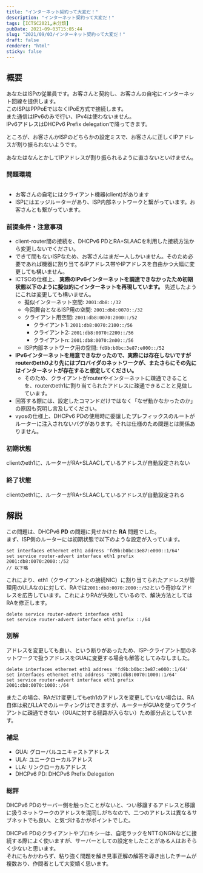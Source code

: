 ```yaml
---
title: "インターネット契約って大変だ！"
description: "インターネット契約って大変だ！"
tags: [ICTSC2021,未分類]
pubDate: 2021-09-03T15:05:44
slug: "2021/09/03/インターネット契約って大変だ！"
draft: false
renderer: "html"
sticky: false
---
```



<h2>概要</h2>



<p>あなたはISPの従業員です。お客さんと契約し、お客さんの自宅にインターネット回線を提供します。<br>
このISPはPPPoEではなくIPoE方式で接続します。<br>
また通信はIPv6のみで行い、IPv4は使わないません。<br>
IPv6アドレスはDHCPv6 Prefix delegationで降ってきます。</p>



<p>ところが、お客さんかISPのどちらかの設定ミスで、お客さんに正しくIPアドレスが割り振られないようです。</p>



<p>あなたはなんとかしてIPアドレスが割り振られるように直さないといけません。</p>



<h3>問題環境</h3>



<figure class="wp-block-image"><img decoding="async" src="https://i.imgur.com/V1klZ98.png.webp" alt=""/></figure>



<ul><li>お客さんの自宅にはクライアント機器(client)があります</li><li>ISPにはエッジルーターがあり、ISP内部ネットワークと繋がっています。お客さんとも繋がっています。</li></ul>



<h3>前提条件・注意事項</h3>



<ul><li>client-router間の接続を、DHCPv6 PDとRA+SLAACを利用した接続方法から変更しないでください。</li><li>できて間もないISPなため、お客さんはまだ一人しかいません。そのため必要であれば機器に割り当てるIPアドレス帯やIPアドレスを自由かつ大幅に変更しても構いません。</li><li>ICTSCの仕様上、 <strong>実際のIPv6インターネットを調達できなかったため初期状態以下のように擬似的にインターネットを再現しています。</strong> 先述したようにこれは変更しても構いません。<ul><li>擬似インターネット空間: <code>2001:db8::/32</code></li><li>今回舞台となるISP用の空間: <code>2001:db8:0070::/32</code></li><li>クライアント用空間:    <code>2001:db8:0070:2000::/52</code><ul><li>クライアント1:    <code>2001:db8:0070:2100::/56</code></li><li>クライアント2:    <code>2001:db8:0070:2200::/56</code></li><li>クライアントn:    <code>2001:db8:0070:2n00::/56</code></li></ul></li><li>ISP内部ネットワーク用の空間: <code>fd9b:b0bc:3e87:e000::/52</code></li></ul></li><li><strong>IPv6インターネットを用意できなかったので、実際には存在しないですがrouterのeth0より先にはプロバイダのネットワークが、またさらにその先にはインターネットが存在すると想定してください。</strong><ul><li>そのため、クライアントがrouterやインターネットに疎通できることを、routerのeth1に割り当てられたアドレスに疎通できることと見做しています。</li></ul></li><li>回答する際には、設定したコマンドだけではなく「なぜ動かなかったのか」の原因も究明し言及してください。</li><li>vyosの仕様上、DHCPv6 PDの使用時に委譲したプレフィックスのルートがルーターに注入されないバグがあります。それは仕様のため問題とは関係ありません。</li></ul>



<h3>初期状態</h3>



<p>clientのeth1に、ルーターがRA+SLAACしているアドレスが自動設定されない</p>



<h3>終了状態</h3>



<p>clientのeth1に、ルーターがRA+SLAACしているアドレスが自動設定される</p>



<h2>解説</h2>



<p>この問題は、DHCPv6 <strong>PD</strong> の問題に見せかけた <strong>RA</strong> 問題でした。  <br>
まず、ISP側のルーターには初期状態で以下のような設定が入っています。</p>


<div class="wp-block-syntaxhighlighter-code "><pre class="brush: plain; title: ; title: ; notranslate" title=""><code>set interfaces ethernet eth1 address 'fd9b:b0bc:3e87:e000::1/64'
set service router-advert interface eth1 prefix 2001:db8:0070:2000::/52
// 以下略</code></pre></div>


<p>これにより、eth1（クライアントとの接続NIC）に割り当てられたアドレスが管理用のULAなのに対して、RAでは<code>2001:db8:0070:2000::/52</code>という奇妙なアドレスを広告しています。これによりRAが失敗しているので、解決方法としてはRAを修正します。</p>


<div class="wp-block-syntaxhighlighter-code "><pre class="brush: plain; title: ; title: ; notranslate" title=""><code>delete service router-advert interface eth1
set service router-advert interface eth1 prefix ::/64</code></pre></div>


<h3>別解</h3>



<p>アドレスを変更しても良い、という断りがあったため、ISP-クライアント間のネットワークで扱うアドレスをGUAに変更する場合も解答としてみなしました。</p>


<div class="wp-block-syntaxhighlighter-code "><pre class="brush: plain; title: ; title: ; notranslate" title=""><code>delete interfaces ethernet eth1 address 'fd9b:b0bc:3e87:e000::1/64'
set interfaces ethernet eth1 address '2001:db8:0070:1000::1/64'
set service router-advert interface eth1 prefix 2001:db8:0070:1000::/64</code></pre></div>


<p>またこの場合、RAだけ変更してもeth1のアドレスを変更していない場合は、RA自体は飛びLLAでのルーティングはできますが、ルーターがGUAを使ってクライアントに疎通できない（GUAに対する経路が入らない）ため部分点としています。</p>



<h3>補足</h3>



<ul><li>GUA: グローバルユニキャストアドレス</li><li>ULA: ユニークローカルアドレス</li><li>LLA: リンクローカルアドレス</li><li>DHCPv6 PD: DHCPv6 Prefix Delegation</li></ul>



<h3>総評</h3>



<p>DHCPv6 PDのサーバー側を触ったことがないと、つい移譲するアドレスと移譲に扱うネットワークのアドレスを混同しがちなので、二つのアドレスは異なるサブネットでも良い、と気づけるかがポイントでした。  </p>



<p>DHCPv6 PDのクライアントやプロキシーは、自宅ラックをNTTのNGNなどに接続する際によく使いますが、サーバーとしての設定をしたことがある人はおそらく少ないと思います。  <br>
それにもかかわらず、粘り強く問題を解き見事正解の解答を導き出したチームが複数おり、作問者として大変嬉く思います。</p>
